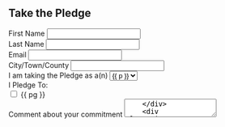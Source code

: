 ## Take the Pledge
<div class="form-container">
    <div class="input-group">
        <label for="firstName">First Name</label>
        <input type="text" id="firstName"/>
    </div>
    <div class="input-group">
        <label for="lastName">Last Name</label>
        <input type="text" id="lastName"/>
    </div>
    <div class="input-group">
        <label for="email">Email</label>
        <input type="text" id="email"/>
    </div>
    <div class="input-group">
        <label for="city">City/Town/County</label>
        <input type="text" id="city"/>
    </div>
    <div class="input-group">
        <label for="profession">I am taking the Pledge as a(n)</label>
        <select id="profession">
            <option v-for="p in professions">{{ p }}</option>
        </select>
    </div>
    <div class="checkbox-group">
        <div>I Pledge To:</div>
        <div class="checkbox-item" v-for="(pg, idx) in pledgeGoals">
            <input type="checkbox" :id="`goal-${idx}`">
            <label :for="`goal-${idx}`">{{ pg }}</label>
        </div>
    </div>
    <div class="input-group">
        <label for="comments">Comment about your commitment</label>
        <textarea type="text" id="comments"/>
    </div>
    <div class="input-group">
        <label for="comments">Questions?</label>
        <textarea type="text" id="questions"/>
    </div>
</div>

<script>
export default {
    data() {
        return {
            professions: [
                'artist', 'business', 'individual', 'farm/ranch', 'government agency',
                'school', 'municipality', 'non-profit', 'place of worship', 'tribe', 'other'
            ],
            pledgeGoals: [
                'Reduce/eliminate my use of pesticides, herbicides, and fungicides',
                'Collect seeds from my milkweed (or pollinator plant) and share with at least two friends',
                'Share this website with my friend on social media',
                'Plant a garden with milkweed and nextar plants',
                'Enhance existing monarch habitat',
                'Manage invasive species',
                'Teach monarch curriculum or teach others about monarchs',
                'Host an educational event',
                'Participate in an educational event',
                'Encourage my city mayor to sign the Mayor\'s Monarch Pledge',
                'Volunteer to help others with monarch efforts',
                'Register my garden with the Arkansas Monarch Conservation Partnership and Monarch Watch',
                'Participate in monarch citizen science projects such as journey north and monarch watch tagging',
                'Participate in the Arkansas Monarch Mapping Project on iNaturalist',
                'Other',
            ]
        }
    }
}
</script>

<style lang="scss">
.form-container {
    border: 1px solid #ccc;
    border-radius: 6px;
    min-height: 100px;

    display: flex;
    flex-flow: column nowrap;
    padding: 8px;
    
    .form-row {
        display: flex;
        flex-flow: row nowrap;
    }

    .input-group {
        display: flex;
        flex-flow: column nowrap;
        margin: 8px;
        input {
            width: 200px;
        }
        select {
            height: 24px;
            width: 208px;
        }
        textarea {
            width: 400px;
        }
        label {
            font-size: .8rem;
            font-weight: bold;
            margin-bottom: 4px;
        }
        option {
            text-transform: capitalize;
        }
    }
    .checkbox-group {
        display: flex;
        flex-flow: column nowrap;
        margin: 8px;
        .checkbox-item {
            margin: 2px;
            label {
                margin-left: 8px;
            }
        }
    }
}
</style>